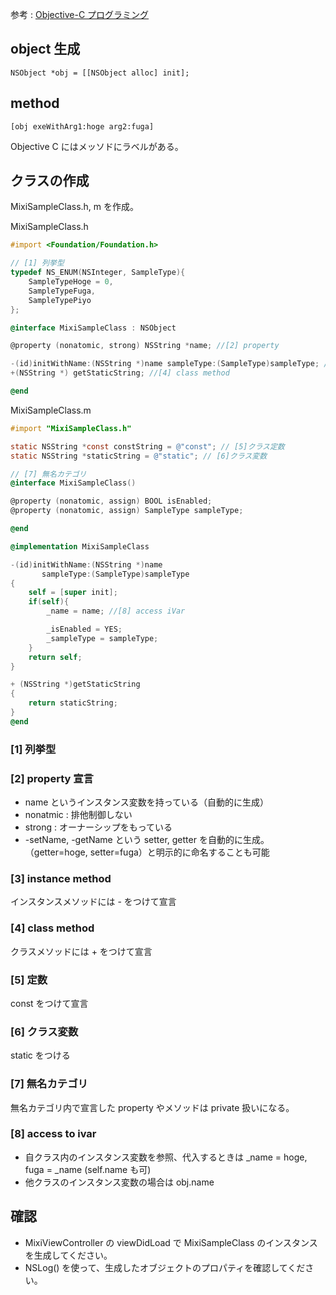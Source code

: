 参考 : [Objective-C プログラミング](https://developer.apple.com/jp/devcenter/ios/library/documentation/ObjC.pdf)
## object 生成
`NSObject *obj = [[NSObject alloc] init];`
## method
`[obj exeWithArg1:hoge arg2:fuga]`

Objective C にはメッソドにラベルがある。
## クラスの作成
MixiSampleClass.h, m を作成。

MixiSampleClass.h
```objective-c
#import <Foundation/Foundation.h>

// [1] 列挙型
typedef NS_ENUM(NSInteger, SampleType){
    SampleTypeHoge = 0,
    SampleTypeFuga,
    SampleTypePiyo
};

@interface MixiSampleClass : NSObject

@property (nonatomic, strong) NSString *name; //[2] property

-(id)initWithName:(NSString *)name sampleType:(SampleType)sampleType; //[3] instance method
+(NSString *) getStaticString; //[4] class method

@end

```

MixiSampleClass.m
```objective-c
#import "MixiSampleClass.h"

static NSString *const constString = @"const"; // [5]クラス定数
static NSString *staticString = @"static"; // [6]クラス変数

// [7] 無名カテゴリ
@interface MixiSampleClass()

@property (nonatomic, assign) BOOL isEnabled;
@property (nonatomic, assign) SampleType sampleType;

@end

@implementation MixiSampleClass

-(id)initWithName:(NSString *)name
       sampleType:(SampleType)sampleType
{
    self = [super init];
    if(self){
        _name = name; //[8] access iVar

        _isEnabled = YES;
        _sampleType = sampleType;
    }
    return self;
}

+ (NSString *)getStaticString
{
    return staticString;
}
@end

```
### [1] 列挙型


### [2] property 宣言
- name というインスタンス変数を持っている（自動的に生成）
- nonatmic : 排他制御しない
- strong : オーナーシップをもっている
- -setName, -getName という setter, getter を自動的に生成。（getter=hoge, setter=fuga）と明示的に命名することも可能

### [3] instance method
インスタンスメソッドには - をつけて宣言

### [4] class method
クラスメソッドには + をつけて宣言

### [5] 定数
const をつけて宣言

### [6] クラス変数
static をつける

### [7] 無名カテゴリ
無名カテゴリ内で宣言した property やメソッドは private 扱いになる。

### [8] access to ivar
- 自クラス内のインスタンス変数を参照、代入するときは _name = hoge, fuga = _name (self.name も可)
- 他クラスのインスタンス変数の場合は obj.name


## 確認
- MixiViewController の viewDidLoad で MixiSampleClass のインスタンスを生成してください。
- NSLog() を使って、生成したオブジェクトのプロパティを確認してください。